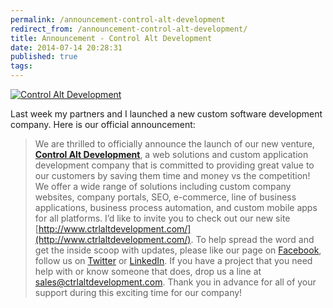 ```yaml
---
permalink: /announcement-control-alt-development
redirect_from: /announcement-control-alt-development/
title: Announcement - Control Alt Development
date: 2014-07-14 20:28:31
published: true
tags: 
---
```



[![Control Alt Development](http://res.cloudinary.com/jrummell/image/upload/v1437489225/logo-1600x619_wbpvzl.png)](http://www.ctrlaltdevelopment.com/)

Last week my partners and I launched a new custom software development company. Here is our official announcement:

> We are thrilled to officially announce the launch of our new venture, **[Control Alt Development](http://www.ctrlaltdevelopment.com/)**, a web solutions and custom application development company that is committed to providing great value to our customers by saving them time and money vs the competition! We offer a wide range of solutions including custom company websites, company portals, SEO, e-commerce, line of business applications, business process automation, and custom mobile apps for all platforms. I’d like to invite you to check out our new site [http://www.ctrlaltdevelopment.com/](http://www.ctrlaltdevelopment.com/). To help spread the word and get the inside scoop with updates, please like our page on [Facebook](https://www.facebook.com/ctrlaltdevelopment), follow us on [Twitter](https://twitter.com/controlaltdev) or [LinkedIn](https://www.linkedin.com/company/control-alt-development). If you have a project that you need help with or know someone that does, drop us a line at [sales@ctrlaltdevelopment.com](mailto:sales@ctrlaltdevelopment.com). Thank you in advance for all of your support during this exciting time for our company!


